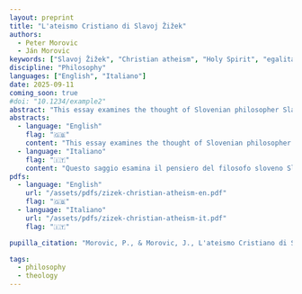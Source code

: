 ```yaml
---
layout: preprint
title: "L'ateismo Cristiano di Slavoj Žižek"
authors:
  - Peter Morovic
  - Ján Morovic
keywords: ["Slavoj Žižek", "Christian atheism", "Holy Spirit", "egalitarian community", "Chiara Lubich", "Focolare spirituality", "comparative theology"]
discipline: "Philosophy"
languages: ["English", "Italiano"]
date: 2025-09-11
coming_soon: true
#doi: "10.1234/example2"
abstract: "This essay examines the thought of Slovenian philosopher Slavoj Žižek on Christianity, with particular attention to his interpretation of God's death on the cross and the birth of the Holy Spirit as an 'egalitarian community.' Through a comparative analysis with Chiara Lubich's charism of unity, the article highlights surprising convergences between Žižek's 'Christian atheism' and Focolare spirituality."
abstracts:
  - language: "English"
    flag: "🇬🇧"
    content: "This essay examines the thought of Slovenian philosopher Slavoj Žižek on Christianity, with particular attention to his interpretation of God's death on the cross and the birth of the Holy Spirit as an 'egalitarian community.' Through a comparative analysis with Chiara Lubich's charism of unity, the article highlights surprising convergences between Žižek's 'Christian atheism' and Focolare spirituality. Both thinkers see in Jesus Forsaken the crucial moment of identification between God and humanity, and recognize in the presence of Jesus in the midst of community (the 'Holy Spirit' for Žižek, 'Jesus in the midst' for Lubich) the privileged mode of relationship with the divine. The analysis shows how Žižek, while declaring himself an atheist, arrives at a profound understanding of Christianity's subversive core through a Hegelian reading of divine kenosis, proposing a God who is not transcendent but immanent in human history, who entrusts humanity itself with his own destiny. Both reject an interventionist God 'up there' who manipulates events from outside, instead embracing a God who becomes vulnerable, who suffers with humanity, and who dies on the cross to be reborn as the spirit of authentic human community founded on mutual love. The study reveals how Žižek's Marxist critique of ideology and Lubich's mystical experience converge on essential points: the centrality of Jesus Forsaken as the moment of maximum proximity to God, the understanding of the Holy Spirit as communal presence rather than individual experience, and the vision of true equality emerging not from abstract principles but from participation in divine self-emptying. This unexpected dialogue between critical philosophy and Christian spirituality suggests that authentic truth-seeking, when conducted with intellectual honesty and passion for justice, can lead to convergent insights despite apparently opposing starting points."
  - language: "Italiano"
    flag: "🇮🇹"
    content: "Questo saggio esamina il pensiero del filosofo sloveno Slavoj Žižek sul cristianesimo, con particolare attenzione alla sua interpretazione della morte di Dio sulla croce e della nascita dello Spirito Santo come \"comunità egalitaria\". Attraverso un'analisi comparativa con il carisma dell'unità di Chiara Lubich, l'articolo evidenzia sorprendenti convergenze tra il \"cristianesimo ateo\" di Žižek e la spiritualità focolitarina. Entrambi i pensatori vedono in Gesù Abbandonato il momento cruciale di identificazione tra Dio e umanità, e riconoscono nella presenza di Gesù in mezzo alla comunità (lo \"Spirito Santo\" per Žižek, \"Gesù in mezzo\" per Lubich) la modalità privilegiata di rapporto con il divino. L'analisi mostra come Žižek, pur dichiarandosi ateo, arrivi a una comprensione profonda del nucleo sovversivo del cristianesimo attraverso una lettura hegeliana della kenosis divina, proponendo un Dio non trascendente ma immanente nella storia umana, che affida all'umanità stessa il proprio destino. Entrambi rifiutano un Dio interventista \"lassù\" che manipola gli eventi dall'esterno, abbracciando invece un Dio che si fa vulnerabile, che soffre con l'umanità, e che muore sulla croce per rinascere come spirito di autentica comunità umana fondata sull'amore reciproco. Lo studio rivela come la critica marxista all'ideologia di Žižek e l'esperienza mistica della Lubich convergano su punti essenziali: la centralità di Gesù Abbandonato come momento di massima vicinanza a Dio, la comprensione dello Spirito Santo come presenza comunitaria piuttosto che esperienza individuale, e la visione di una vera uguaglianza che emerge non da principi astratti ma dalla partecipazione al divino svuotamento. Questo dialogo inaspettato tra filosofia critica e spiritualità cristiana suggerisce che la ricerca autentica della verità, quando condotta con onestà intellettuale e passione per la giustizia, può condurre a intuizioni convergenti nonostante punti di partenza apparentemente opposti."
pdfs:
  - language: "English"
    url: "/assets/pdfs/zizek-christian-atheism-en.pdf"
    flag: "🇬🇧"
  - language: "Italiano"
    url: "/assets/pdfs/zizek-christian-atheism-it.pdf"
    flag: "🇮🇹"

pupilla_citation: "Morovic, P., & Morovic, J., L'ateismo Cristiano di Slavoj Žižek, Pupilla (2025), https://pupilla.org/preprints/2025-zizek-christian-atheism/"

tags:
  - philosophy
  - theology
---
```

